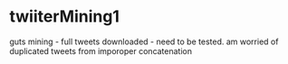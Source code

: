 # twiiterMining1

 guts mining - full tweets downloaded - need to be tested.
 am worried of duplicated tweets from imporoper concatenation
